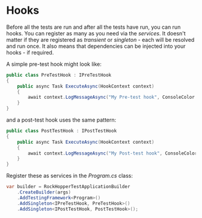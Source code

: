 # Hooks

Before all the tests are run and after all the tests have run, you can run hooks. You can register as many as you need via the
_services_. It doesn't matter if they are registered as _transient_ or _singleton_ - each will be resolved and run once. It also 
means that dependencies can be injected into your hooks - if required.

A simple pre-test hook might look like:

```c#
public class PreTestHook : IPreTestHook
{
    public async Task ExecuteAsync(HookContext context)
    {
        await context.LogMessageAsync("My Pre-test hook", ConsoleColor.DarkGreen);
    }
}
```

and a post-test hook uses the same pattern:

```c#
public class PostTestHook : IPostTestHook
{
    public async Task ExecuteAsync(HookContext context)
    {
        await context.LogMessageAsync("My Post-test hook", ConsoleColor.DarkGreen);
    }
}
```

Register these as services in the _Program.cs_ class:

```c#
var builder = RockHopperTestApplicationBuilder
    .CreateBuilder(args)
    .AddTestingFramework<Program>()
    .AddSingleton<IPreTestHook, PreTestHook>()
    .AddSingleton<IPostTestHook, PostTestHook>();
```
